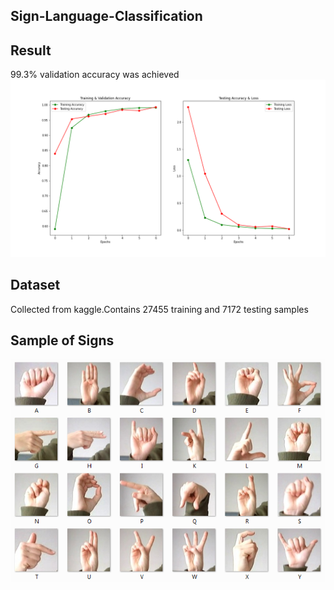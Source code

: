## Sign-Language-Classification

## Result
99.3% validation accuracy  was achieved
![](https://github.com/ishmam367/Sign-Language-Classification/blob/master/Accuracy%20and%20loss.png)

## Dataset
Collected from kaggle.Contains 27455 training and 7172 testing samples

## Sample of Signs
![](https://github.com/ishmam367/Sign-Language-Classification/blob/master/amer_sign2.png)


